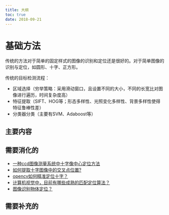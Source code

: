 ```yaml
---
title: 大纲
toc: true
date: 2018-09-21
---
```

# 基础方法

传统的方法对于简单的固定样式的图像的识别和定位还是很好的。对于简单图像的识别与定位，如圆形、十字、正方形。

传统的目标检测流程：


- 区域选择（穷举策略：采用滑动窗口，且设置不同的大小，不同的长宽比对图像进行遍历，时间复杂度高）
- 特征提取（SIFT、HOG等；形态多样性、光照变化多样性、背景多样性使得特征鲁棒性差）
- 分类器分类（主要有SVM、Adaboost等）


## 主要内容





## 需要消化的

- [一种ccd图像测量系统中十字像中心定位方法](https://patents.google.com/patent/CN105160644A/zh)
- [如何提取十字图像中的交叉点位置? ](https://bbs.csdn.net/topics/300102634)
- [opencv如何精准定位十字？](https://www.zhihu.com/question/67545797)
- [计算机视觉中，目前有哪些成熟的匹配定位算法？](https://www.zhihu.com/question/39513724)
- [图像识别物体定位？](https://www.zhihu.com/question/35599739)


## 需要补充的
